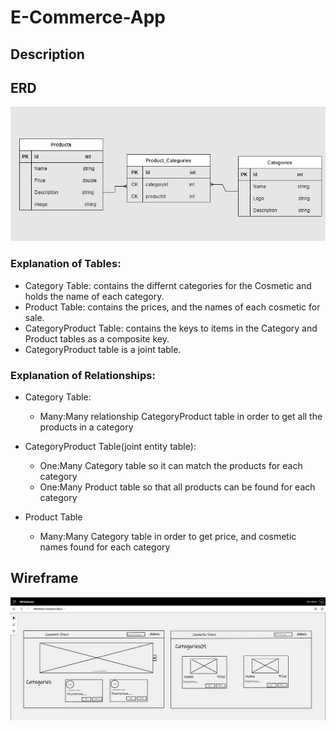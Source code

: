 # E-Commerce-App

## Description

## ERD 
![ERD](Cosmetic-Store/Cosmetic-Store/wwwroot/images/ERD.jpg)
### Explanation of Tables:
- Category Table: contains the differnt categories for the Cosmetic and holds the name of each category.
- Product Table: contains the prices, and the names of each cosmetic for sale.
- CategoryProduct Table: contains the keys to items in the Category and Product tables as a composite key. 
- CategoryProduct table is a joint table.

### Explanation of Relationships:
- Category Table:
    
    - Many:Many relationship CategoryProduct table in order to get all the products in a category

- CategoryProduct Table(joint entity table):
    - One:Many Category table so it can match the products for each category
    - One:Many Product table so that all products can be found for each category

- Product Table
    - Many:Many Category table in order to get price, and cosmetic names found for each category

## Wireframe 
![Wireframe](Cosmetic-Store/Cosmetic-Store/wwwroot/images/Wireframe.PNG)